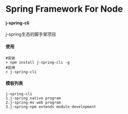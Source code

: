 # Spring Framework For Node

#### j-spring-cli
j-spring生态的脚手架项目

#### 使用
```shell
#安装
> npm install j-spring-cli -g
#启用
> j-spring-cli
```

#### 模板列表
```shell
j-spring-cli
1.j-spring native program
2.j-spring-mv web program
3.j-spring-npm extends module development
```

